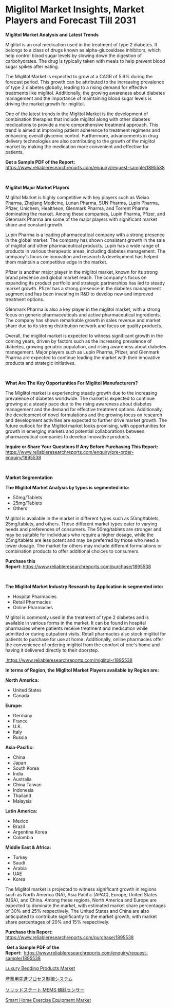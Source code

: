 <p><h1>Miglitol Market Insights, Market Players and Forecast Till 2031</h1></p><p><strong>Miglitol Market Analysis and Latest Trends</strong></p>
<p><p>Miglitol is an oral medication used in the treatment of type 2 diabetes. It belongs to a class of drugs known as alpha-glucosidase inhibitors, which help control blood sugar levels by slowing down the digestion of carbohydrates. The drug is typically taken with meals to help prevent blood sugar spikes after eating.</p><p>The Miglitol Market is expected to grow at a CAGR of 5.6% during the forecast period. This growth can be attributed to the increasing prevalence of type 2 diabetes globally, leading to a rising demand for effective treatments like miglitol. Additionally, the growing awareness about diabetes management and the importance of maintaining blood sugar levels is driving the market growth for miglitol.</p><p>One of the latest trends in the Miglitol Market is the development of combination therapies that include miglitol along with other diabetes medications to provide a more comprehensive treatment approach. This trend is aimed at improving patient adherence to treatment regimens and enhancing overall glycemic control. Furthermore, advancements in drug delivery technologies are also contributing to the growth of the miglitol market by making the medication more convenient and effective for patients.</p></p>
<p><strong>Get a Sample PDF of the Report:&nbsp;</strong> <a href="https://www.reliableresearchreports.com/enquiry/request-sample/1895538">https://www.reliableresearchreports.com/enquiry/request-sample/1895538</a></p>
<p>&nbsp;</p>
<p><strong>Miglitol Major Market Players</strong></p>
<p><p>Miglitol Market is highly competitive with key players such as Weiao Pharma, Zhejiang Medicine, Lunan Pharma, SUN Pharma, Lupin Pharma, Pfizer, Unichem, Healtheon, Glenmark Pharma, and Torrent Pharma dominating the market. Among these companies, Lupin Pharma, Pfizer, and Glenmark Pharma are some of the major players with significant market share and constant growth.</p><p>Lupin Pharma is a leading pharmaceutical company with a strong presence in the global market. The company has shown consistent growth in the sale of miglitol and other pharmaceutical products. Lupin has a wide range of products in various therapeutic areas, including diabetes management. The company's focus on innovation and research & development has helped them maintain a competitive edge in the market.</p><p>Pfizer is another major player in the miglitol market, known for its strong brand presence and global market reach. The company's focus on expanding its product portfolio and strategic partnerships has led to steady market growth. Pfizer has a strong presence in the diabetes management segment and has been investing in R&D to develop new and improved treatment options.</p><p>Glenmark Pharma is also a key player in the miglitol market, with a strong focus on generic pharmaceuticals and active pharmaceutical ingredients. The company has shown remarkable growth in sales revenue and market share due to its strong distribution network and focus on quality products.</p><p>Overall, the miglitol market is expected to witness significant growth in the coming years, driven by factors such as the increasing prevalence of diabetes, growing geriatric population, and rising awareness about diabetes management. Major players such as Lupin Pharma, Pfizer, and Glenmark Pharma are expected to continue leading the market with their innovative products and strategic initiatives.</p></p>
<p>&nbsp;</p>
<p><strong>What Are The Key Opportunities For Miglitol Manufacturers?</strong></p>
<p><p>The Miglitol market is experiencing steady growth due to the increasing prevalence of diabetes worldwide. The market is expected to continue growing at a steady pace due to the rising awareness about diabetes management and the demand for effective treatment options. Additionally, the development of novel formulations and the growing focus on research and development activities are expected to further drive market growth. The future outlook for the Miglitol market looks promising, with opportunities for growth in emerging markets and potential collaborations between pharmaceutical companies to develop innovative products.</p></p>
<p><strong>Inquire or Share Your Questions If Any Before Purchasing This Report:</strong> <a href="https://www.reliableresearchreports.com/enquiry/pre-order-enquiry/1895538">https://www.reliableresearchreports.com/enquiry/pre-order-enquiry/1895538</a></p>
<p>&nbsp;</p>
<p><strong>Market Segmentation</strong></p>
<p><strong>The Miglitol Market Analysis by types is segmented into:</strong></p>
<p><ul><li>50mg/Tablets</li><li>25mg/Tablets</li><li>Others</li></ul></p>
<p><p>Miglitol is available in the market in different types such as 50mg/tablets, 25mg/tablets, and others. These different market types cater to varying needs and preferences of consumers. The 50mg/tablets are stronger and may be suitable for individuals who require a higher dosage, while the 25mg/tablets are less potent and may be preferred by those who need a lower dosage. The market for others may include different formulations or combination products to offer additional choices to consumers.</p></p>
<p><strong>Purchase this Report:&nbsp;</strong><a href="https://www.reliableresearchreports.com/purchase/1895538">https://www.reliableresearchreports.com/purchase/1895538</a></p>
<p>&nbsp;</p>
<p><strong>The Miglitol Market Industry Research by Application is segmented into:</strong></p>
<p><ul><li>Hospital Pharmacies</li><li>Retail Pharmacies</li><li>Online Pharmacies</li></ul></p>
<p><p>Miglitol is commonly used in the treatment of type 2 diabetes and is available in various forms in the market. It can be found in hospital pharmacies where patients receive treatment and medication while admitted or during outpatient visits. Retail pharmacies also stock miglitol for patients to purchase for use at home. Additionally, online pharmacies offer the convenience of ordering miglitol from the comfort of one's home and having it delivered directly to their doorstep.</p></p>
<p><a href="https://www.reliableresearchreports.com/miglitol-r1895538">&nbsp;https://www.reliableresearchreports.com/miglitol-r1895538</a></p>
<p><strong>In terms of Region, the Miglitol Market Players available by Region are:</strong></p>
<p>
    <p> <strong> North America: </strong>
        <ul>
            <li>United States</li>
            <li>Canada</li>
        </ul>
        </p> 
    <p> <strong> Europe: </strong>
        <ul>
            <li>Germany</li>
            <li>France</li>
            <li>U.K.</li>
            <li>Italy</li>
            <li>Russia</li>
        </ul>
        </p> 
    <p> <strong> Asia-Pacific: </strong>
        <ul>
            <li>China</li>
            <li>Japan</li>
            <li>South Korea</li>
            <li>India</li>
            <li>Australia</li>
            <li>China Taiwan</li>
            <li>Indonesia</li>
            <li>Thailand</li>
            <li>Malaysia</li>
        </ul>
        </p> 
    <p> <strong> Latin America: </strong>
        <ul>
            <li>Mexico</li>
            <li>Brazil</li>
            <li>Argentina Korea</li>
            <li>Colombia</li>
        </ul>
        </p> 
    <p> <strong> Middle East & Africa: </strong>
        <ul>
            <li>Turkey</li>
            <li>Saudi</li>
            <li>Arabia</li>
            <li>UAE</li>
            <li>Korea</li>
        </ul>
    </p>
    </p>
<p><p>The Miglitol market is projected to witness significant growth in regions such as North America (NA), Asia Pacific (APAC), Europe, United States (USA), and China. Among these regions, North America and Europe are expected to dominate the market, with estimated market share percentages of 30% and 25% respectively. The United States and China are also anticipated to contribute significantly to the market growth, with market share percentages of 20% and 15% respectively.</p></p>
<p><strong>Purchase this Report: </strong><a href="https://www.reliableresearchreports.com/purchase/1895538">https://www.reliableresearchreports.com/purchase/1895538</a></p>
<p>&nbsp;<strong>Get a Sample PDF of the Report:&nbsp;&nbsp;</strong><a href="https://www.reliableresearchreports.com/enquiry/request-sample/1895538">https://www.reliableresearchreports.com/enquiry/request-sample/1895538</a></p>
<p><strong></strong></p>
<p><p><a href="https://github.com/amirvaghari/Market-Research-Report-List-1/blob/main/luxury-bedding-products-market.md">Luxury Bedding Products Market</a></p><p><a href="https://github.com/LizaHeller2023/Market-Research-Report-List-1/blob/main/6913068178426.md">産業用先進プロセス制御システム</a></p><p><a href="https://github.com/deonnorth8/Market-Research-Report-List-2/blob/main/5162218178425.md">ソリッドステート MEMS 傾斜センサー</a></p><p><a href="https://github.com/janetchuadff364/Market-Research-Report-List-1/blob/main/smart-home-exercise-equipment-market.md">Smart Home Exercise Equipment Market</a></p></p>